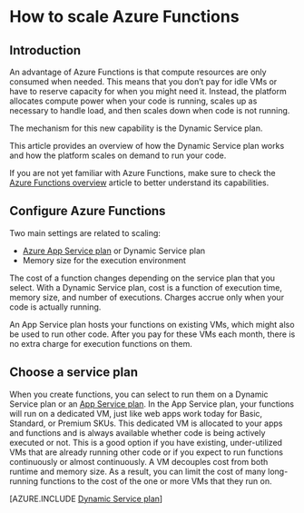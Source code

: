 <properties
   pageTitle="How to scale Azure Functions | Microsoft Azure"
   description="Understand how Azure Functions scale to meet the needs of your event-driven workloads."
   services="functions"
   documentationCenter="na"
   authors="eduardolaureano"
   manager="erikre"
   editor=""
   tags=""
   keywords="azure functions, functions, event processing, webhooks, dynamic compute, serverless architecture"/>

<tags
   ms.service="functions"
   ms.devlang="multiple"
   ms.topic="reference"
   ms.tgt_pltfrm="multiple"
   ms.workload="na"
   ms.date="03/09/2016"
   ms.author="edlaure"/>

# How to scale Azure Functions

## Introduction

An advantage of Azure Functions is that compute resources are only consumed when needed. This means that you don’t pay for idle VMs or have to reserve capacity for when you might need it. Instead, the platform allocates compute power when your code is running, scales up as necessary to handle load, and then scales down when code is not running.

The mechanism for this new capability is the Dynamic Service plan.  

This article provides an overview of how the Dynamic Service plan works and how the platform scales on demand to run your code.

If you are not yet familiar with Azure Functions, make sure to check the [Azure Functions overview](functions-overview.md) article to better understand its capabilities.

## Configure Azure Functions

Two main settings are related to scaling:

* [Azure App Service plan](../app-service/azure-web-sites-web-hosting-plans-in-depth-overview.md) or Dynamic Service plan
* Memory size for the execution environment

The cost of a function changes depending on the service plan that you select. With a Dynamic Service plan, cost is a function of execution time, memory size, and number of executions. Charges accrue only when your code is actually running.

An App Service plan hosts your functions on existing VMs, which might also be used to run other code. After you pay for these VMs each month, there is no extra charge for execution functions on them.

## Choose a service plan

When you create functions, you can select to run them on a Dynamic Service plan or an [App Service plan](../app-service/azure-web-sites-web-hosting-plans-in-depth-overview.md).
In the App Service plan, your functions will run on a dedicated VM, just like web apps work today for Basic, Standard, or Premium SKUs.
This dedicated VM is allocated to your apps and functions and is always available whether code is being actively executed or not. This is a good option if you have existing, under-utilized VMs that are already running other code or if you expect to run functions continuously or almost continuously. A VM decouples cost from both runtime and memory size. As a result, you can limit the cost of many long-running functions to the cost of the one or more VMs that they run on.

[AZURE.INCLUDE [Dynamic Service plan](../../includes/functions-dynamic-service-plan.md)]
